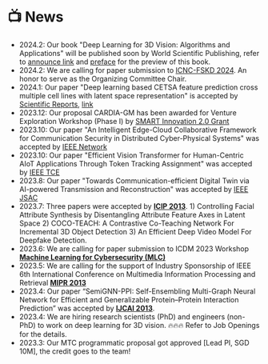 # 📺 News
- 2024.2: Our book "Deep Learning for 3D Vision: Algorithms and Applications" will be published soon by World Scientific Publishing, refer to <a href="https://www.worldscientific.com/worldscibooks/10.1142/13683#t=aboutBook">announce link</a> and <a href="https://www.researchgate.net/publication/375467662_Deep_Learning_for_3D_Vision_Algorithms_and_Applications#fullTextFileContent">preface</a> for the preview of this book.   
- 2024.2: We are calling for paper submission to <a href="https://sse.sysu.edu.cn/icnc2024/index.htm">ICNC-FSKD 2024</a>. An honor to serve as the Organizing Committee Chair.  
- 2024.1: Our paper "Deep learning based CETSA feature prediction cross multiple cell lines with latent space representation" is accepted by <a href="https://www.nature.com/srep/">Scientific Reports</a>, <a href="https://rdcu.be/dwC0L">link</a>
- 2023.12: Our proposal CARDIA-GM has been awarded for Venture Exploration Workshop (Phase I) by <a href="https://smart.mit.edu/innovation-centre/our-program/innovation-2-0">SMART Innovation 2.0 Grant</a>
- 2023.10: Our paper "An Intelligent Edge-Cloud Collaborative Framework for Communication Security in Distributed Cyber-Physical Systems" was accepted by <a href="https://ieeexplore.ieee.org/xpl/RecentIssue.jsp?punumber=65">IEEE Network</a> 
- 2023.10: Our paper "Efficient Vision Transformer for Human-Centric AIoT Applications Through Token Tracking Assignment" was accepted by <a href="https://ieeexplore.ieee.org/xpl/RecentIssue.jsp?punumber=30">IEEE TCE</a> 
- 2023.8: Our paper "Towards Communication-efficient Digital Twin via AI-powered Transmission and Reconstruction" was accepted by <a href="https://ieeexplore.ieee.org/xpl/RecentIssue.jsp?punumber=49">IEEE JSAC</a> 
- 2023.7: Three papers were accepted by <a href="https://2023.ieeeicip.org/"><b>ICIP 2013</b></a>. 1) Controlling Facial Attribute Synthesis by Disentangling Attribute Feature Axes in Latent Space 2) COCO-TEACH: A Contrastive Co-Teaching Network For Incremental 3D Object Detection 3) An Efficient Deep Video Model For Deepfake Detection.
- 2023.6: We are calling for paper submission to ICDM 2023 Workshop <a href="https://ml4cyber.github.io/23/"><b>Machine Learning for Cybersecurity (MLC)</b></a>  
- 2023.5: We are calling for the support of Industry Sponsorship of IEEE 6th International Conference on Multimedia Information Processing and Retrieval <a href="http://www.ieee-mipr.org/"><b>MIPR 2013</b></a>
- 2023.4: Our paper “SemiGNN-PPI: Self-Ensembling Multi-Graph Neural Network for Efficient and Generalizable Protein–Protein Interaction Prediction” was accepted by <a href="https://ijcai-23.org/"><b>IJCAI 2013</b></a>. 
- 2023.4: We are hiring research scientists (PhD) and engineers (non-PhD) to work on deep learning for 3D vision. 🔥🔥🔥 Refer to Job Openings for the details. 
- 2023.3: Our MTC programmatic proposal got approved [Lead PI, SGD 10M], the credit goes to the team! 
